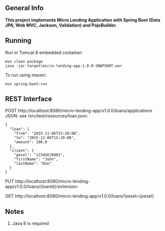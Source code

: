 ## General Info

**This project implements Micro Lending Application with Spring Boot
(Data JPA, Web MVC, Jackson, Validation) and PojoBuilder.**

## Running
Run in Tomcat 8 embedded container:

    mvn clean package
    java -jar target\micro-lending-app-1.0.0-SNAPSHOT.war

To run using maven:

    mvn spring-boot:run


## REST Interface

POST http://localhost:8080/micro-lending-app/v1.0.0/loans/applications
JSON: see /src/test/resources/loan.json:

    {
      "loan": {
        "from": "2015-11-06T15:20:08",
        "to": "2015-12-06T15:20:08",
        "amount": 100.0
      },
      "client": {
        "pesel": "12345678901",
        "firstName": "John",
        "lastName": "Doe"
      }
    }

PUT http://localhost:8080/micro-lending-app/v1.0.0/loans/{loanId}/extension

GET http://localhost:8080/micro-lending-app/v1.0.0/loans?pesel={pesel}


## Notes

1. Java 8 is required
  